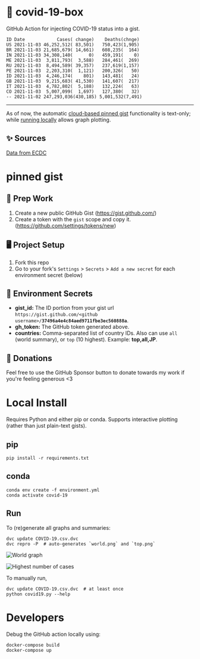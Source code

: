 # 🏥 covid-19-box

GitHub Action for injecting COVID-19 status into a gist.

```
ID Date            Cases( change)    Deaths(chnge)
US 2021-11-03 46,252,512( 83,501)   750,423(1,905)
BR 2021-11-03 21,685,679( 14,661)   608,235(  164)
IN 2021-11-03 34,308,140(      0)   459,191(    0)
ME 2021-11-03  3,811,793(  3,588)   284,461(  269)
RU 2021-11-03  8,494,589( 39,357)   237,619(1,157)
PE 2021-11-03  2,203,310(  1,121)   200,326(   50)
ID 2021-11-03  4,246,174(    801)   143,481(   24)
GB 2021-11-03  9,215,683( 41,530)   141,607(  217)
IT 2021-11-03  4,782,802(  5,188)   132,224(   63)
CO 2021-11-03  5,007,099(  1,697)   127,380(   32)
-- 2021-11-02 247,293,036(430,185) 5,001,532(7,491)
```

---

As of now, the automatic [cloud-based pinned gist](#pinned-gist) functionality is text-only;
while [running locally](#local-install) allows graph plotting.

## ✨ Sources

[Data from ECDC](https://www.ecdc.europa.eu/en/publications-data/download-todays-data-geographic-distribution-covid-19-cases-worldwide)

# pinned gist

## 🎒 Prep Work
1. Create a new public GitHub Gist (https://gist.github.com/)
1. Create a token with the `gist` scope and copy it. (https://github.com/settings/tokens/new)

## 🖥 Project Setup
1. Fork this repo
1. Go to your fork's `Settings` > `Secrets` > `Add a new secret` for each environment secret (below)

## 🤫 Environment Secrets
- **gist_id:** The ID portion from your gist url `https://gist.github.com/<github username>/`**`37496a4e4c84aed9711fbe3ec560888a`**.
- **gh_token:** The GitHub token generated above.
- **countries:** Comma-separated list of country IDs. Also can use `all` (world summary), or `top` (10 highest). Example: **top,all,JP**.

## 💸 Donations

Feel free to use the GitHub Sponsor button to donate towards my work if you're feeling generous <3

# Local Install

Requires Python and either pip or conda. Supports interactive plotting (rather than just plain-text gists).

## pip

```
pip install -r requirements.txt
```

## conda

```
conda env create -f environment.yml
conda activate covid-19
```

## Run

To (re)generate all graphs and summaries:

```
dvc update COVID-19.csv.dvc
dvc repro -P  # auto-generates `world.png` and `top.png`
```

![World graph](world.png)

![Highest number of cases](top.png)

To manually run,

```
dvc update COVID-19.csv.dvc  # at least once
python covid19.py --help
```

# Developers

Debug the GitHub action locally using:

```
docker-compose build
docker-compose up
```
